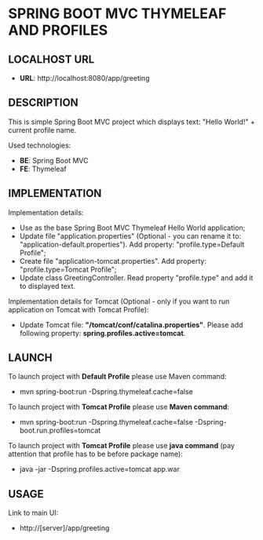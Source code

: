 SPRING BOOT MVC THYMELEAF AND PROFILES
======================================


LOCALHOST URL
-------------

* **URL**: http://localhost:8080/app/greeting


DESCRIPTION
-----------

This is simple Spring Boot MVC project which displays text: "Hello World!" + current profile name. 

Used technologies:
* **BE**: Spring Boot MVC
* **FE**: Thymeleaf


IMPLEMENTATION
-----------

Implementation details:
* Use as the base Spring Boot MVC Thymeleaf Hello World application;
* Update file "application.properties" (Optional - you can rename it to: "application-default.properties"). Add property: "profile.type=Default Profile";
* Create file "application-tomcat.properties". Add property: "profile.type=Tomcat Profile";
* Update class GreetingController. Read property "profile.type" and add it to displayed text.

Implementation details for Tomcat (Optional - only if you want to run application on Tomcat with Tomcat Profile):
* Update Tomcat file: **"/tomcat/conf/catalina.properties"**. Please add following property: **spring.profiles.active=tomcat**.

  

LAUNCH
------

To launch project with **Default Profile** please use Maven command:
* mvn spring-boot:run -Dspring.thymeleaf.cache=false

To launch project with **Tomcat Profile** please use **Maven command**:
* mvn spring-boot:run -Dspring.thymeleaf.cache=false -Dspring-boot.run.profiles=tomcat

To launch project with **Tomcat Profile** please use **java command** (pay attention that profile has to be before package name):
* java -jar -Dspring.profiles.active=tomcat app.war


USAGE
-----

Link to main UI:
* http://[server]/app/greeting